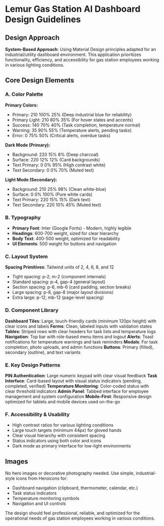 # Lemur Gas Station AI Dashboard Design Guidelines

## Design Approach
**System-Based Approach**: Using Material Design principles adapted for an industrial/utility dashboard environment. This application prioritizes functionality, efficiency, and accessibility for gas station employees working in various lighting conditions.

## Core Design Elements

### A. Color Palette
**Primary Colors:**
- Primary: 210 100% 25% (Deep industrial blue for reliability)
- Primary Light: 210 80% 35% (For hover states and accents)
- Success: 140 70% 40% (Task completion, temperature normal)
- Warning: 35 90% 55% (Temperature alerts, pending tasks)
- Error: 0 75% 50% (Critical alerts, overdue tasks)

**Dark Mode (Primary):**
- Background: 220 15% 8% (Deep charcoal)
- Surface: 220 12% 12% (Card backgrounds)
- Text Primary: 0 0% 95% (High contrast white)
- Text Secondary: 0 0% 70% (Muted text)

**Light Mode (Secondary):**
- Background: 210 25% 98% (Clean white-blue)
- Surface: 0 0% 100% (Pure white cards)
- Text Primary: 220 15% 15% (Dark text)
- Text Secondary: 220 10% 45% (Muted text)

### B. Typography
- **Primary Font**: Inter (Google Fonts) - Modern, highly legible
- **Headings**: 600-700 weight, sized for clear hierarchy
- **Body Text**: 400-500 weight, optimized for readability
- **UI Elements**: 500 weight for buttons and navigation

### C. Layout System
**Spacing Primitives**: Tailwind units of 2, 4, 6, 8, and 12
- Tight spacing: p-2, m-2 (component internals)
- Standard spacing: p-4, gap-4 (general layout)
- Section spacing: p-6, mb-6 (card padding, section breaks)
- Large spacing: p-8, gap-8 (major layout divisions)
- Extra large: p-12, mb-12 (page-level spacing)

### D. Component Library

**Dashboard Tiles**: Large, touch-friendly cards (minimum 120px height) with clear icons and labels
**Forms**: Clean, labeled inputs with validation states
**Tables**: Striped rows with clear headers for task lists and temperature logs
**Navigation**: Top bar with role-based menu items and logout
**Alerts**: Toast notifications for temperature warnings and task reminders
**Modals**: For task completion, photo uploads, and admin functions
**Buttons**: Primary (filled), secondary (outline), and text variants

### E. Key Design Patterns

**PIN Authentication**: Large numeric keypad with clear visual feedback
**Task Interface**: Card-based layout with visual status indicators (pending, completed, verified)
**Temperature Monitoring**: Color-coded status with clear threshold indicators
**Admin Panel**: Tabbed interface for employee management and system configuration
**Mobile-First**: Responsive design optimized for tablets and mobile devices used on-the-go

### F. Accessibility & Usability
- High contrast ratios for various lighting conditions
- Large touch targets (minimum 44px) for gloved hands
- Clear visual hierarchy with consistent spacing
- Status indicators using both color and icons
- Dark mode as primary interface for low-light environments

## Images
No hero images or decorative photography needed. Use simple, industrial-style icons from Heroicons for:
- Dashboard navigation (clipboard, thermometer, calendar, etc.)
- Task status indicators
- Temperature monitoring symbols
- Navigation and UI controls

The design should feel professional, reliable, and optimized for the operational needs of gas station employees working in various conditions.
